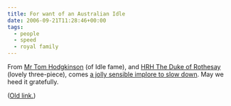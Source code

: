 ```yaml
---
title: For want of an Australian Idle
date: 2006-09-21T11:28:46+00:00
tags:
  - people
  - speed
  - royal family
---
```

From [Mr Tom Hodgkinson](http://www.idler.co.uk/editor/) (of Idle fame),
and [HRH The Duke of Rothesay](http://www.princeofwales.gov.uk/news-and-diary/hrh-interviewed-songs-of-praise) (lovely three-piece),
comes [a jolly sensible implore to slow down](http://www.guardian.co.uk/g2/story/0,,1568507,00.html).
May we heed it gratefully.

([Old link.](http://www.princeofwales.gov.uk/news/2005/09.sep/songs_praise.php))

